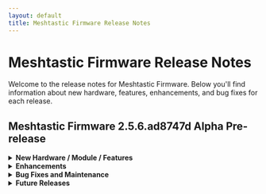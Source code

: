 ```yaml
---
layout: default
title: Meshtastic Firmware Release Notes
---
```


# Meshtastic Firmware Release Notes

Welcome to the release notes for Meshtastic Firmware. Below you'll find information about new hardware, features, enhancements, and bug fixes for each release.

## Meshtastic Firmware 2.5.6.ad8747d Alpha Pre-release

<details>
<summary><strong>New Hardware / Module / Features</strong></summary>

<table>
  <tr>
    <th>Feature</th>
    <th>Description</th>
  </tr>
  <tr>
    <td>RAK4631 Ethernet Gateway with working JSON output to MQTT</td>
    <td>Alternate variant support for Ethernet Gateway module RAK13800 for MQTT+JSON uplink for RAK4631 (not on webflasher).</td>
  </tr>
  <tr>
    <td>Preliminary Othernet Dreamcatcher Support</td>
    <td>Support for Othernet Dreamcatcher board.</td>
  </tr>
  <tr>
    <td>Toggle Bluetooth with Fn+b shortcut</td>
    <td>New key combination to toggle Bluetooth on/off on Cardkb devices.</td>
  </tr>
  <tr>
    <td>Add health telemetry module</td>
    <td>New Health Telemetry module using the MLX90614 IR temperature and MAX30102 temperature/oxygen saturation/heart rate sensors.</td>
  </tr>
  <tr>
    <td>First version of a DeepSleep state for the RP2040</td>
    <td>Initial support for DeepSleep for RP2040 (Raspberry Pi) boards.</td>
  </tr>
  <tr>
    <td>Add frequencies for the Philippines</td>
    <td>New frequency option including the Philippines.</td>
  </tr>
</table>

</details>

<details>
<summary><strong>Enhancements</strong></summary>

<table>
  <tr>
    <th>Enhancement</th>
    <th>Description</th>
  </tr>
  <tr>
    <td>Which Module wants a UI Frame?</td>
    <td>Improvement to debug reporting.</td>
  </tr>
  <tr>
    <td>UserPrefs - Preconfigure up to 3 channels, GPS Mode</td>
    <td>Improvement to firmware building.</td>
  </tr>
  <tr>
    <td>Start of generating JSON manifest of macros in userPrefs.h</td>
    <td>Improvement to firmware building.</td>
  </tr>
  <tr>
    <td>Coalesce duplicated method GetTimeSinceMeshPacket</td>
    <td>Cleanup for debug reporting.</td>
  </tr>
  <tr>
    <td>Upgrade nanopb</td>
    <td>Improvement for Protobuf (Protocol Buffers, a data format used to serialize structured data).</td>
  </tr>
</table>

</details>

<details>
<summary><strong>Bug Fixes and Maintenance</strong></summary>

<table>
  <tr>
    <th>Bug Fix / Maintenance</th>
    <th>Description</th>
  </tr>
  <tr>
    <td>Remove unused Jlink monitoring files</td>
    <td>Maintenance.</td>
  </tr>
  <tr>
    <td>Retire PPR Boards</td>
    <td>PPR and PPR1 board variants removed.</td>
  </tr>
  <tr>
    <td>Retire LoRa-relay boards</td>
    <td>LoRa-relay board variants removed.</td>
  </tr>
  <tr>
    <td>Remove support for pca10056-rc-clock</td>
    <td>pca10056-rc-clock board variants removed.</td>
  </tr>
  <tr>
    <td>Remove unused headers</td>
    <td>Cleanup.</td>
  </tr>
  <tr>
    <td>Fix storage of admin key when installing default config</td>
    <td>Fix storage of admin key after reset issue.</td>
  </tr>
</table>

</details>

<details>
<summary><strong>Future Releases</strong></summary>

Stay tuned for upcoming features and enhancements in future releases. We’ll keep this section updated as new improvements and modules are added.

</details>
